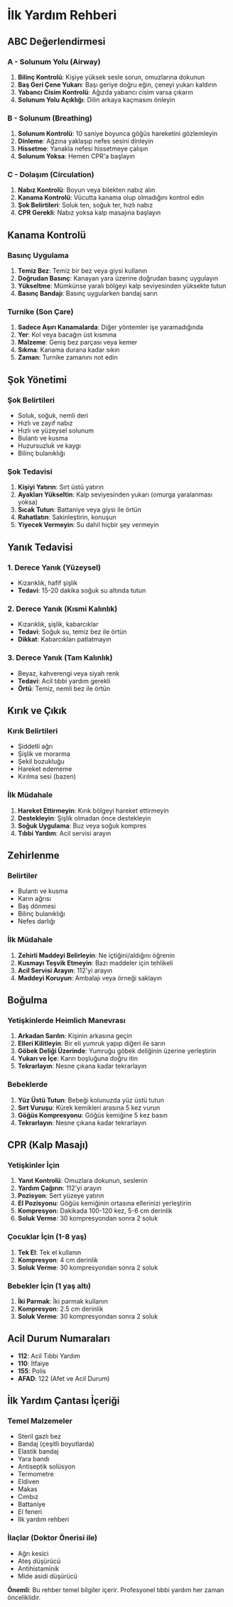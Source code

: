 # İlk Yardım Rehberi

## ABC Değerlendirmesi

### A - Solunum Yolu (Airway)
1. **Bilinç Kontrolü**: Kişiye yüksek sesle sorun, omuzlarına dokunun
2. **Baş Geri Çene Yukarı**: Başı geriye doğru eğin, çeneyi yukarı kaldırın
3. **Yabancı Cisim Kontrolü**: Ağızda yabancı cisim varsa çıkarın
4. **Solunum Yolu Açıklığı**: Dilin arkaya kaçmasını önleyin

### B - Solunum (Breathing)
1. **Solunum Kontrolü**: 10 saniye boyunca göğüs hareketini gözlemleyin
2. **Dinleme**: Ağzına yaklaşıp nefes sesini dinleyin
3. **Hissetme**: Yanakla nefesi hissetmeye çalışın
4. **Solunum Yoksa**: Hemen CPR'a başlayın

### C - Dolaşım (Circulation)
1. **Nabız Kontrolü**: Boyun veya bilekten nabız alın
2. **Kanama Kontrolü**: Vücutta kanama olup olmadığını kontrol edin
3. **Şok Belirtileri**: Soluk ten, soğuk ter, hızlı nabız
4. **CPR Gerekli**: Nabız yoksa kalp masajına başlayın

## Kanama Kontrolü

### Basınç Uygulama
1. **Temiz Bez**: Temiz bir bez veya giysi kullanın
2. **Doğrudan Basınç**: Kanayan yara üzerine doğrudan basınç uygulayın
3. **Yükseltme**: Mümkünse yaralı bölgeyi kalp seviyesinden yüksekte tutun
4. **Basınç Bandajı**: Basınç uygularken bandaj sarın

### Turnike (Son Çare)
1. **Sadece Aşırı Kanamalarda**: Diğer yöntemler işe yaramadığında
2. **Yer**: Kol veya bacağın üst kısmına
3. **Malzeme**: Geniş bez parçası veya kemer
4. **Sıkma**: Kanama durana kadar sıkın
5. **Zaman**: Turnike zamanını not edin

## Şok Yönetimi

### Şok Belirtileri
- Soluk, soğuk, nemli deri
- Hızlı ve zayıf nabız
- Hızlı ve yüzeysel solunum
- Bulantı ve kusma
- Huzursuzluk ve kaygı
- Bilinç bulanıklığı

### Şok Tedavisi
1. **Kişiyi Yatırın**: Sırt üstü yatırın
2. **Ayakları Yükseltin**: Kalp seviyesinden yukarı (omurga yaralanması yoksa)
3. **Sıcak Tutun**: Battaniye veya giysi ile örtün
4. **Rahatlatın**: Sakinleştirin, konuşun
5. **Yiyecek Vermeyin**: Su dahil hiçbir şey vermeyin

## Yanık Tedavisi

### 1. Derece Yanık (Yüzeysel)
- Kızarıklık, hafif şişlik
- **Tedavi**: 15-20 dakika soğuk su altında tutun

### 2. Derece Yanık (Kısmi Kalınlık)
- Kızarıklık, şişlik, kabarcıklar
- **Tedavi**: Soğuk su, temiz bez ile örtün
- **Dikkat**: Kabarcıkları patlatmayın

### 3. Derece Yanık (Tam Kalınlık)
- Beyaz, kahverengi veya siyah renk
- **Tedavi**: Acil tıbbi yardım gerekli
- **Örtü**: Temiz, nemli bez ile örtün

## Kırık ve Çıkık

### Kırık Belirtileri
- Şiddetli ağrı
- Şişlik ve morarma
- Şekil bozukluğu
- Hareket edememe
- Kırılma sesi (bazen)

### İlk Müdahale
1. **Hareket Ettirmeyin**: Kırık bölgeyi hareket ettirmeyin
2. **Destekleyin**: Şişlik olmadan önce destekleyin
3. **Soğuk Uygulama**: Buz veya soğuk kompres
4. **Tıbbi Yardım**: Acil servisi arayın

## Zehirlenme

### Belirtiler
- Bulantı ve kusma
- Karın ağrısı
- Baş dönmesi
- Bilinç bulanıklığı
- Nefes darlığı

### İlk Müdahale
1. **Zehirli Maddeyi Belirleyin**: Ne içtiğini/aldığını öğrenin
2. **Kusmayı Teşvik Etmeyin**: Bazı maddeler için tehlikeli
3. **Acil Servisi Arayın**: 112'yi arayın
4. **Maddeyi Koruyun**: Ambalajı veya örneği saklayın

## Boğulma

### Yetişkinlerde Heimlich Manevrası
1. **Arkadan Sarılın**: Kişinin arkasına geçin
2. **Elleri Kilitleyin**: Bir eli yumruk yapıp diğeri ile sarın
3. **Göbek Deliği Üzerinde**: Yumruğu göbek deliğinin üzerine yerleştirin
4. **Yukarı ve İçe**: Karın boşluğuna doğru itin
5. **Tekrarlayın**: Nesne çıkana kadar tekrarlayın

### Bebeklerde
1. **Yüz Üstü Tutun**: Bebeği kolunuzda yüz üstü tutun
2. **Sırt Vuruşu**: Kürek kemikleri arasına 5 kez vurun
3. **Göğüs Kompresyonu**: Göğüs kemiğine 5 kez basın
4. **Tekrarlayın**: Nesne çıkana kadar tekrarlayın

## CPR (Kalp Masajı)

### Yetişkinler İçin
1. **Yanıt Kontrolü**: Omuzlara dokunun, seslenin
2. **Yardım Çağırın**: 112'yi arayın
3. **Pozisyon**: Sert yüzeye yatırın
4. **El Pozisyonu**: Göğüs kemiğinin ortasına ellerinizi yerleştirin
5. **Kompresyon**: Dakikada 100-120 kez, 5-6 cm derinlik
6. **Soluk Verme**: 30 kompresyondan sonra 2 soluk

### Çocuklar İçin (1-8 yaş)
1. **Tek El**: Tek el kullanın
2. **Kompresyon**: 4 cm derinlik
3. **Soluk Verme**: 30 kompresyondan sonra 2 soluk

### Bebekler İçin (1 yaş altı)
1. **İki Parmak**: İki parmak kullanın
2. **Kompresyon**: 2.5 cm derinlik
3. **Soluk Verme**: 30 kompresyondan sonra 2 soluk

## Acil Durum Numaraları

- **112**: Acil Tıbbi Yardım
- **110**: İtfaiye
- **155**: Polis
- **AFAD**: 122 (Afet ve Acil Durum)

## İlk Yardım Çantası İçeriği

### Temel Malzemeler
- Steril gazlı bez
- Bandaj (çeşitli boyutlarda)
- Elastik bandaj
- Yara bandı
- Antiseptik solüsyon
- Termometre
- Eldiven
- Makas
- Cımbız
- Battaniye
- El feneri
- İlk yardım rehberi

### İlaçlar (Doktor Önerisi ile)
- Ağrı kesici
- Ateş düşürücü
- Antihistaminik
- Mide asidi düşürücü

**Önemli**: Bu rehber temel bilgiler içerir. Profesyonel tıbbi yardım her zaman önceliklidir.
